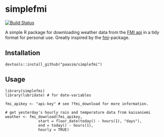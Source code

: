 # simplefmi

[![Build Status](https://travis-ci.org/paasim/simplefmi.svg?branch=master)](https://travis-ci.org/paasim/simplefmi)

A simple R package for downloading weather data from the [FMI api](http://en.ilmatieteenlaitos.fi/open-data-manual) in a tidy format for personal use. Greatly inspired by the [fmi](https://github.com/rOpenGov/fmi)-package.

Installation
------------

    devtools::install_github("paasim/simplefmi")


Usage
-----

    library(simplefmi)
    library(lubridate) # for date-variables

    fmi_apikey <- "api-key" # see ?fmi_download for more information.

    # get yesterday's hourly rain and temperature data from kaisaniemi
    weather <- fmi_download(fmi_apikey,
                   start = floor_date(today() - hours(1), "days"),
                   end = today() - hours(1),
                   hourly = TRUE)


